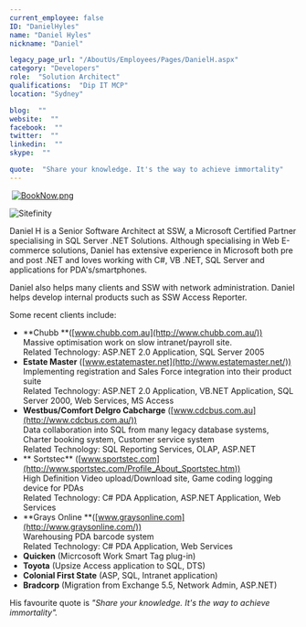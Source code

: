 ```yaml
---
current_employee: false
ID: "DanielHyles"
name: "Daniel Hyles"
nickname: "Daniel"

legacy_page_url: "/AboutUs/Employees/Pages/DanielH.aspx"
category: "Developers"
role:  "Solution Architect"
qualifications:  "Dip IT MCP"
location: "Sydney"

blog:  ""
website:  ""
facebook:  ""
twitter:  ""
linkedin:  ""
skype:  ""

quote:  "Share your knowledge. It's the way to achieve immortality"
---
```


​​ [ ![BookNow.png](/Images/Bio/BookNow.png)](http://veethere.com/With/DanielHyles) <span style="line-height:18px;"> </span>

![Sitefinity](/Images/Bio/logo_sitefinity.png) ​   

Daniel H is a Senior Software Architect at SSW, a Microsoft Certified Partner specialising in SQL Server .NET Solutions. Although specialising in Web E-commerce solutions, Daniel has extensive experience in Microsoft both pre and post .NET and loves working with C#, VB .NET, SQL Server and applications for PDA's/smartphones.

Daniel also helps many clients and SSW with network administration. Daniel helps develop internal products such as SSW Access Reporter.

Some recent clients include:

*   **Chubb **([www.chubb.com.au](http://www.chubb.com.au/))  
Massive optimisation work on slow intranet/payroll site.  
Related Technology: ASP.NET 2.0 Application, SQL Server 2005
*   **Estate Master** ([www.estatemaster.net](http://www.estatemaster.net/))  
Implementing registration and Sales Force integration into their product suite  
Related Technology: ASP.NET 2.0 Application, VB.NET Application, SQL Server 2000, Web Services, MS Access
*   **Westbus/Comfort Delgro Cabcharge** ([www.cdcbus.com.au](http://www.cdcbus.com.au/))  
Data collaboration into SQL from many legacy database systems, Charter booking system, Customer service system  
Related Technology: SQL Reporting Services, OLAP, ASP.NET
*   ** Sortstec** ([www.sportstec.com](http://www.sportstec.com/Profile_About_Sportstec.htm))  
High Definition Video upload/Download site, Game coding logging device for PDAs  
Related Technology: C# PDA Application, ASP.NET Application, Web Services
*   **Grays Online **([www.graysonline.com](http://www.graysonline.com/))  
Warehousing PDA barcode system  
Related Technology: C# PDA Application, Web Services
*   **Quicken** (Micrcosoft Work Smart Tag plug-in)
*   **Toyota** (Upsize Access application to SQL, DTS)
*   **Colonial First State** (ASP, SQL, Intranet application)
*   **Bradcorp** (Migration from Exchange 5.5, Network Admin, ASP.NET)

His favourite quote is *"Share your knowledge. It's the way to achieve immortality".*
